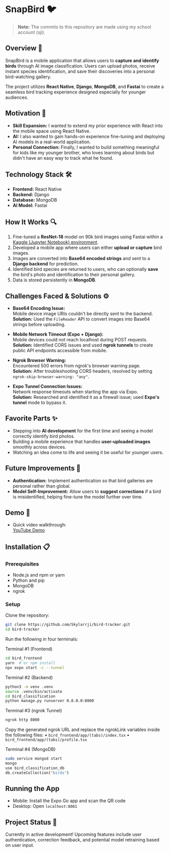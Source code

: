 # SnapBird 🐦

> **Note:** The commits to this repository are made using my school account (sji).

## Overview 📝
SnapBird is a mobile application that allows users to **capture and identify birds** through AI image classification. Users can upload photos, receive instant species identification, and save their discoveries into a personal bird-watching gallery.

The project utilizes **React Native**, **Django**, **MongoDB**, and **Fastai** to create a seamless bird tracking experience designed especially for younger audiences.

## Motivation 🚀
- **Skill Expansion:** I wanted to extend my prior experience with React into the mobile space using React Native.
- **AI:** I also wanted to gain hands-on experience fine-tuning and deploying AI models in a real-world application.
- **Personal Connection:** Finally, I wanted to build something meaningful for kids like my younger brother, who loves learning about birds but didn't have an easy way to track what he found.

## Technology Stack 🛠️
- **Frontend:** React Native
- **Backend:** Django
- **Database:** MongoDB 
- **AI Model:** Fastai 

## How It Works 🔍
1. Fine-tuned a **ResNet-18** model on 90k bird images using Fastai within a [Kaggle (Jupyter Notebook) environment](https://www.kaggle.com/code/skylarji/bird-species-classifier).
2. Developed a mobile app where users can either **upload or capture** bird images.
3. Images are converted into **Base64 encoded strings** and sent to a **Django backend** for prediction.
4. Identified bird species are returned to users, who can optionally **save** the bird's photo and identification to their personal gallery.
5. Data is stored persistently in **MongoDB**.

## Challenges Faced & Solutions ⚙️
- **Base64 Encoding Issue:**  
  Mobile device image URIs couldn't be directly sent to the backend.  
  **Solution:** Used the `FileReader` API to convert images into Base64 strings before uploading.

- **Mobile Network Timeout (Expo + Django):**  
  Mobile devices could not reach localhost during POST requests.  
  **Solution:** Identified CORS issues and used **ngrok tunnels** to create public API endpoints accessible from mobile.

- **Ngrok Browser Warning:**  
  Encountered 500 errors from ngrok's browser warning page.  
  **Solution:** After troubleshooting CORS headers, resolved by setting `ngrok-skip-browser-warning: "any"`.

- **Expo Tunnel Connection Issues:**  
  Network response timeouts when starting the app via Expo.  
  **Solution:** Researched and identified it as a firewall issue; used **Expo's tunnel** mode to bypass it.

## Favorite Parts ✨
- Stepping into **AI development** for the first time and seeing a model correctly identify bird photos.
- Building a mobile experience that handles **user-uploaded images** smoothly across devices.
- Watching an idea come to life and seeing it be useful for younger users.

## Future Improvements 🔧
- **Authentication:** Implement authentication so that bird galleries are personal rather than global.
- **Model Self-Improvement:** Allow users to **suggest corrections** if a bird is misidentified, helping fine-tune the model further over time.

## Demo 📱
- Quick video walkthrough:  
  [YouTube Demo](https://youtu.be/g-3ZH1iJDhc)

## Installation 📋

### Prerequisites
- Node.js and npm or yarn
- Python and pip
- MongoDB
- ngrok

### Setup

Clone the repository:
```bash
git clone https://github.com/Skylarrji/bird-tracker.git
cd bird-tracker
```

Run the following in four terminals:

Terminal #1 (Frontend)
```bash
cd bird_frontend
yarn  # or npm install
npx expo start -c --tunnel
```

Terminal #2 (Backend)
```bash
python3 -m venv .venv
source .venv/bin/activate
cd bird_classification
python manage.py runserver 0.0.0.0:8000
```

Terminal #3 (ngrok Tunnel)
```bash
ngrok http 8000
```

Copy the generated ngrok URL and replace the ngrokLink variables inside the following files:
	•	`bird_frontend/app/(tabs)/index.tsx`
	•	`bird_frontend/app/(tabs)/profile.tsx`

 Terminal #4 (MongoDB)
 ```bash
sudo service mongod start
mongo
use bird_classification_db
db.createCollection("birds")
 ```

## Running the App
- Mobile: Install the Expo Go app and scan the QR code
- Desktop: Open `localhost:8081`

## Project Status 🚧
Currently in active development!
Upcoming features include user authentication, correction feedback, and potential model retraining based on user input.


